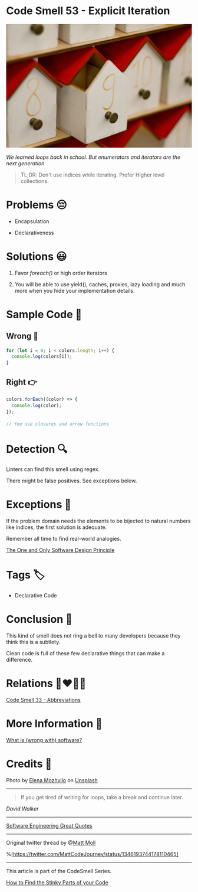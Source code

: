 # Code Smell 53 - Explicit Iteration

![Code Smell 53 - Explicit Iteration](Code%20Smell%2053%20-%20Explicit%20Iteration.jpg)

*We learned loops back in school. But enumerators and iterators are the next generation*

> TL;DR: Don't use indices while iterating. Prefer Higher level collections.

# Problems 😔 

- Encapsulation

- Declarativeness

# Solutions 😃

1. Favor *foreach()* or high order iterators

2. You will be able to use yield(), caches, proxies, lazy loading and much more when you hide your implementation details.

# Sample Code 📖

## Wrong 🚫

<!-- [Gist Url](https://gist.github.com/mcsee/9277f66f0a09b0e01ab217a65f80fe61) -->

```javascript
for (let i = 0; i < colors.length; i++) {
  console.log(colors[i]);
}
```

## Right 👉

<!-- [Gist Url](https://gist.github.com/mcsee/c5640773e3691e2aa6ac6db27b5596bf) -->

```javascript
colors.forEach((color) => {
  console.log(color);
});

// You use closures and arrow functions
```

# Detection 🔍

Linters can find this smell using regex.

There might be false positives. See exceptions below.

# Exceptions 🛑

If the problem domain needs the elements to be bijected to natural numbers like indices, the first solution is adequate.

Remember all time to find real-world analogies.

[The One and Only Software Design Principle](https://github.com/mcsee/Software-Design-Articles/tree/main/Articles/Theory/The%20One%20and%20Only%20Software%20Design%20Principle/readme.md)

# Tags 🏷️

- Declarative Code

# Conclusion 🏁

This kind of smell does not ring a bell to many developers because they think this is a subtlety.

Clean code is full of these few declarative things that can make a difference.

# Relations 👩‍❤️‍💋‍👨

[Code Smell 33 - Abbreviations](https://github.com/mcsee/Software-Design-Articles/tree/main/Articles/Code%20Smells/Code%20Smell%2033%20-%20Abbreviations/readme.md)

# More Information 📕

[What is (wrong with) software?](https://github.com/mcsee/Software-Design-Articles/tree/main/Articles/Theory/What%20is%20(wrong%20with)%20software/readme.md)

# Credits 🙏

<span>Photo by [Elena Mozhvilo](https://unsplash.com/@miracleday) on [Unsplash](https://unsplash.com/s/photos/jack-in-the--box)</span>

* * *

> If you get tired of writing for loops, take a break and continue later.

_David Walker_
 
* * *
 
[Software Engineering Great Quotes](https://github.com/mcsee/Software-Design-Articles/tree/main/Articles/Quotes/Software%20Engineering%20Great%20Quotes/readme.md)

* * *

Original twitter thread by @[Matt Moll](@MattCodeJourney)

%[https://twitter.com/MattCodeJourney/status/1346193744178110465]

* * * 

This article is part of the CodeSmell Series.

[How to Find the Stinky Parts of your Code](https://github.com/mcsee/Software-Design-Articles/tree/main/Articles/Code%20Smells/How%20to%20Find%20the%20Stinky%20parts%20of%20your%20Code/readme.md)